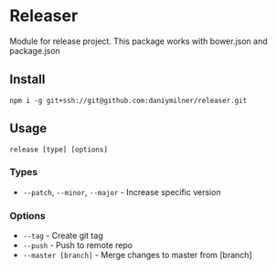 # Releaser
Module for release project. This package works with bower.json and package.json

## Install

```
npm i -g git+ssh://git@github.com:daniymilner/releaser.git
```

## Usage

```
release [type] [options]
```

### Types

 * `--patch`, `--minor`, `--major` - Increase specific version

### Options

 * `--tag` - Create git tag
 * `--push` - Push to remote repo
 * `--master [branch]` - Merge changes to master from [branch]
